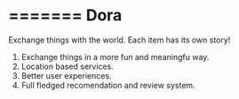 =======
Dora
=======

Exchange things with the world. Each item has its own story!

1. Exchange things in a more fun and meaningfu way.
2. Location based services.
3. Better user experiences.
4. Full fledged recomendation and review system.
